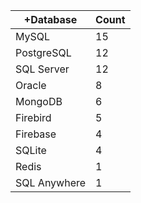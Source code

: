 |+Database | Count |
|------------ | -----------|
| MySQL | 15 |
| PostgreSQL | 12 |
| SQL Server | 12 |
| Oracle | 8 |
| MongoDB | 6 |
| Firebird | 5 |
| Firebase | 4 |
| SQLite | 4 |
| Redis | 1 |
| SQL Anywhere | 1 |
